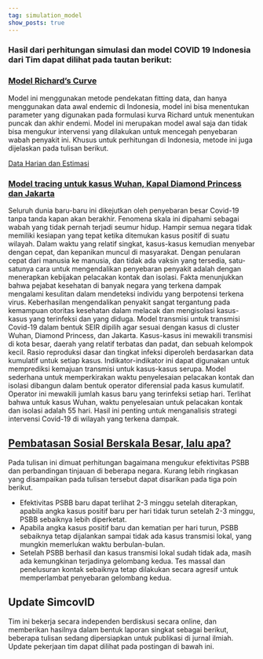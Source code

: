 ```yaml
---
tag: simulation_model
show_posts: true
---
```


### Hasil dari perhitungan simulasi dan model COVID 19 Indonesia dari Tim dapat dilihat pada tautan berikut:

### <a href="http://journals.itb.ac.id/index.php/cbms/article/view/13395" target="_blank">Model Richard’s Curve </a>
Model ini menggunakan metode pendekatan fitting data, dan hanya menggunakan data awal endemic di Indonesia, model ini bisa menentukan parameter yang digunakan pada formulasi kurva Richard untuk menentukan puncak dan akhir endemi. Model ini merupakan model awal saja dan tidak bisa mengukur intervensi yang dilakukan untuk mencegah penyebaran wabah penyakit ini. Khusus untuk perhitungan di Indonesia, metode ini juga dijelaskan pada tulisan berikut.

<a href="https://simcovid.github.io/topics/richards_curve/Data%20Harian%20dan%20Estimasi%20nCOVID.pdf">Data Harian dan Estimasi</a>

### <a href="http://journals.itb.ac.id/index.php/cbms/article/view/13441" target="_blank">Model tracing untuk kasus Wuhan, Kapal Diamond Princess dan Jakarta </a>
Seluruh dunia baru-baru ini dikejutkan oleh penyebaran besar Covid-19 tanpa tanda kapan akan berakhir. Fenomena skala ini dipahami sebagai wabah yang tidak pernah terjadi seumur hidup. Hampir semua negara tidak memiliki kesiapan yang tepat ketika ditemukan kasus positif di suatu wilayah. Dalam waktu yang relatif singkat, kasus-kasus kemudian menyebar dengan cepat, dan kepanikan muncul di masyarakat. Dengan penularan cepat dari manusia ke manusia, dan tidak ada vaksin yang tersedia, satu-satunya cara untuk mengendalikan penyebaran penyakit adalah dengan menerapkan kebijakan pelacakan kontak dan isolasi. Fakta menunjukkan bahwa pejabat kesehatan di banyak negara yang terkena dampak mengalami kesulitan dalam mendeteksi individu yang berpotensi terkena virus. Keberhasilan mengendalikan penyakit sangat tergantung pada kemampuan otoritas kesehatan dalam melacak dan mengisolasi kasus-kasus yang terinfeksi dan yang diduga. Model transmisi untuk transmisi Covid-19 dalam bentuk SEIR dipilih agar sesuai dengan kasus di cluster Wuhan, Diamond Princess, dan Jakarta. Kasus-kasus ini mewakili transmisi di kota besar, daerah yang relatif terbatas dan padat, dan sebuah kelompok kecil. Rasio reproduksi dasar dan tingkat infeksi diperoleh berdasarkan data kumulatif untuk setiap kasus. Indikator-indikator ini dapat digunakan untuk memprediksi kemajuan transmisi untuk kasus-kasus serupa. Model sederhana untuk memperkirakan waktu penyelesaian pelacakan kontak dan isolasi dibangun dalam bentuk operator diferensial pada kasus kumulatif. Operator ini mewakili jumlah kasus baru yang terinfeksi setiap hari. Terlihat bahwa untuk kasus Wuhan, waktu penyelesaian untuk pelacakan kontak dan isolasi adalah 55 hari. Hasil ini penting untuk menganalisis strategi intervensi Covid-19 di wilayah yang terkena dampak.

## <a href="https://mfkasim91.github.io/2020/04/14/COVID19-PSBB/" target="_blank"> Pembatasan Sosial Berskala Besar, lalu apa?</a>
Pada tulisan ini dimuat perhitungan bagaimana mengukur efektivitas PSBB dan perbandingan tinjauan di beberapa negara. Kurang lebih ringkasan yang disampaikan pada tulisan tersebut dapat disarikan pada tiga poin berikut.

- Efektivitas PSBB baru dapat terlihat 2-3 minggu setelah diterapkan, apabila angka kasus positif baru per hari tidak turun setelah 2-3 minggu, PSBB sebaiknya lebih diperketat.
- Apabila angka kasus positif baru dan kematian per hari turun, PSBB sebaiknya tetap dijalankan sampai tidak ada kasus transmisi lokal, yang mungkin memerlukan waktu berbulan-bulan.
- Setelah PSBB berhasil dan kasus transmisi lokal sudah tidak ada, masih ada kemungkinan terjadinya gelombang kedua. Tes massal dan penelusuran kontak sebaiknya tetap dilakukan secara agresif untuk memperlambat penyebaran gelombang kedua.

## Update SimcovID
Tim ini bekerja secara independen berdiskusi secara online, dan memberikan hasilnya dalam bentuk laporan singkat sebagai berikut, beberapa tulisan sedang dipersiapkan untuk publikasi di jurnal ilmiah. Update pekerjaan tim dapat dilihat pada postingan di bawah ini.
